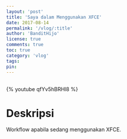 ```yaml
---
layout: 'post'
title: 'Saya dalam Menggunakan XFCE'
date: 2017-08-14
permalink: '/vlog/:title'
author: 'BanditHijo'
license: true
comments: true
toc: true
category: 'vlog'
tags:
pin:
---
```


<div style="margin-top:30px;"></div>

{% youtube qfYv5hBRHl8 %}

# Deskripsi

Workflow apabila sedang menggunakan XFCE.
